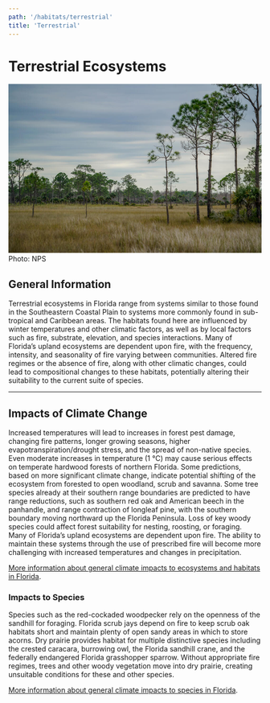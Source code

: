 ```yaml
---
path: '/habitats/terrestrial'
title: 'Terrestrial'
---
```


# Terrestrial Ecosystems

<div><img src="1000.jpg" alt="Photo for Terrestrial"/>
<figcaption>Photo: NPS</figcaption></div>

## General Information

Terrestrial ecosystems in Florida range from systems similar to those found in the Southeastern Coastal Plain to systems more commonly found in sub-tropical and Caribbean areas. The habitats found here are influenced by winter temperatures and other climatic factors, as well as by local factors such as fire, substrate, elevation, and species interactions.  Many of Florida’s upland ecosystems are dependent upon fire, with the frequency, intensity, and seasonality of fire varying between communities.  Altered fire regimes or the absence of fire, along with other climatic changes, could lead to compositional changes to these habitats, potentially altering their suitability to the current suite of species.

<hr />

## Impacts of Climate Change

Increased temperatures will lead to increases in forest pest damage, changing fire patterns, longer growing seasons, higher evapotranspiration/drought stress, and the spread of non-native species. Even moderate increases in temperature (1 °C) may cause serious effects on temperate hardwood forests of northern Florida. Some predictions, based on more significant climate change, indicate potential shifting of the ecosystem from forested to open woodland, scrub and savanna. Some tree species already at their southern range boundaries are predicted to have range reductions, such as southern red oak and American beech in the panhandle, and range contraction of longleaf pine, with the southern boundary moving northward up the Florida Peninsula. Loss of key woody species could affect forest suitability for nesting, roosting, or foraging. Many of Florida’s upland ecosystems are dependent upon fire.  The ability to maintain these systems through the use of prescribed fire will become more challenging with increased temperatures and changes in precipitation.

[More information about general climate impacts to ecosystems and habitats in Florida](/impacts/habitats).

### Impacts to Species

Species such as the red-cockaded woodpecker rely on the openness of the sandhill for foraging. Florida scrub jays depend on fire to keep scrub oak habitats short and maintain plenty of open sandy areas in which to store acorns. Dry prairie provides habitat for multiple distinctive species including the crested caracara, burrowing owl, the Florida sandhill crane, and the federally endangered Florida grasshopper sparrow.  Without appropriate fire regimes, trees and other woody vegetation move into dry prairie, creating unsuitable conditions for these and other species.

[More information about general climate impacts to species in Florida](/impacts/species).
